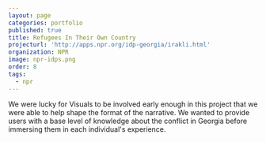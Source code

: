 ```yaml
---
layout: page
categories: portfolio
published: true
title: Refugees In Their Own Country
projecturl: 'http://apps.npr.org/idp-georgia/irakli.html'
organization: NPR
image: npr-idps.png
order: 8
tags:
  - npr
---
```

We were lucky for Visuals to be involved early enough in this project that we were able to help shape the format of the narrative. We wanted to provide users with a base level of knowledge about the conflict in Georgia before immersing them in each individual's experience.
